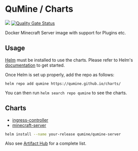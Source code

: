 # QuMine / Charts

[![](https://github.com/qumine/charts/workflows/Release%20Charts/badge.svg?branch=master)](https://github.com/qumine/charts/actions)
[![Quality Gate Status](https://sonarcloud.io/api/project_badges/measure?project=qumine_minecraft-server&metric=alert_status)](https://sonarcloud.io/dashboard?id=qumine_charts)

Docker Minecraft Server image with support for Plugins etc.

## Usage

[Helm](https://helm.sh) must be installed to use the charts.
Please refer to Helm's [documentation](https://helm.sh/docs/) to get started.

Once Helm is set up properly, add the repo as follows:

```console
helm repo add qumine https://qumine.github.io/charts/
```

You can then run `helm search repo qumine` to see the charts.

## Charts

* [ingress-controller](https://github.com/qumine/charts/tree/master/charts/ingress-controller)
* [minecraft-server](https://github.com/qumine/charts/tree/master/charts/minecraft-server)

```bash
helm install --name your-release qumine/qumine-server
```

Also see [Artifact Hub](https://artifacthub.io/packages/search?org=qumine&sort=relevance&page=1) for a complete list.